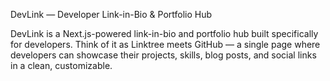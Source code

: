 DevLink — Developer Link-in-Bio & Portfolio Hub

DevLink is a Next.js-powered link-in-bio and portfolio hub built specifically for developers.
Think of it as Linktree meets GitHub — a single page where developers can showcase their projects, skills, blog posts, and social links in a clean, customizable.

